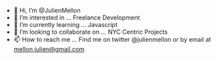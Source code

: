 - 👋 Hi, I’m @JulienMellon
- 👀 I’m interested in ... Freelance Development
- 🌱 I’m currently learning ... Javascript
- 💞️ I’m looking to collaborate on ... NYC Centric Projects
- 📫 How to reach me ... Find me on twitter @julienmellon or by email at mellon.julien@gmail.com

<!---
JulienMellon/JulienMellon is a ✨ special ✨ repository because its `README.md` (this file) appears on your GitHub profile.
You can click the Preview link to take a look at your changes.
--->
